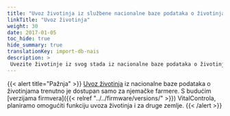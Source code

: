 ```yaml
---
title: "Uvoz životinja iz službene nacionalne baze podataka o životinjama"
linkTitle: "Uvoz životinja"
weight: 30
date: 2017-01-05
toc_hide: true
hide_summary: true
translationKey: import-db-nais
description: >
 Uvezite životinje iz svog stada iz nacionalne baze podataka o životinjama vaše zemlje u VitalControl.
---
```

{{< alert title="Pažnja" >}}
[Uvoz životinja](/docs/data-link/hi-tier/tierimport/) iz nacionalne baze podataka o životinjama trenutno je dostupan samo za njemačke farmere. S budućim [verzijama firmvera]({{< relref "../../firmware/versions/" >}}) VitalControla, planiramo omogućiti funkciju uvoza životinja i za druge zemlje.
{{< /alert >}}
